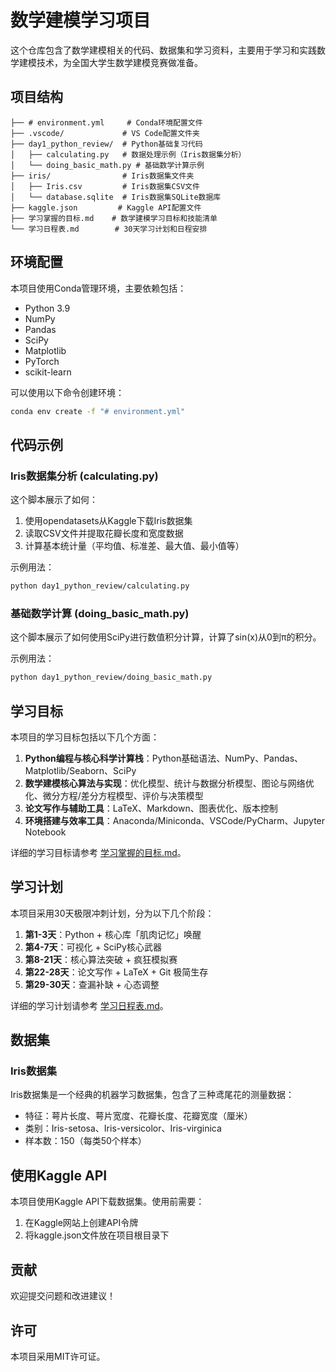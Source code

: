 # 数学建模学习项目

这个仓库包含了数学建模相关的代码、数据集和学习资料，主要用于学习和实践数学建模技术，为全国大学生数学建模竞赛做准备。

## 项目结构

```
├── # environment.yml     # Conda环境配置文件
├── .vscode/             # VS Code配置文件夹
├── day1_python_review/  # Python基础复习代码
│   ├── calculating.py   # 数据处理示例（Iris数据集分析）
│   └── doing_basic_math.py # 基础数学计算示例
├── iris/                # Iris数据集文件夹
│   ├── Iris.csv         # Iris数据集CSV文件
│   └── database.sqlite  # Iris数据集SQLite数据库
├── kaggle.json         # Kaggle API配置文件
├── 学习掌握的目标.md    # 数学建模学习目标和技能清单
└── 学习日程表.md        # 30天学习计划和日程安排
```

## 环境配置

本项目使用Conda管理环境，主要依赖包括：

- Python 3.9
- NumPy
- Pandas
- SciPy
- Matplotlib
- PyTorch
- scikit-learn

可以使用以下命令创建环境：

```bash
conda env create -f "# environment.yml"
```

## 代码示例

### Iris数据集分析 (calculating.py)

这个脚本展示了如何：

1. 使用opendatasets从Kaggle下载Iris数据集
2. 读取CSV文件并提取花瓣长度和宽度数据
3. 计算基本统计量（平均值、标准差、最大值、最小值等）

示例用法：

```bash
python day1_python_review/calculating.py
```

### 基础数学计算 (doing_basic_math.py)

这个脚本展示了如何使用SciPy进行数值积分计算，计算了sin(x)从0到π的积分。

示例用法：

```bash
python day1_python_review/doing_basic_math.py
```

## 学习目标

本项目的学习目标包括以下几个方面：

1. **Python编程与核心科学计算栈**：Python基础语法、NumPy、Pandas、Matplotlib/Seaborn、SciPy
2. **数学建模核心算法与实现**：优化模型、统计与数据分析模型、图论与网络优化、微分方程/差分方程模型、评价与决策模型
3. **论文写作与辅助工具**：LaTeX、Markdown、图表优化、版本控制
4. **环境搭建与效率工具**：Anaconda/Miniconda、VSCode/PyCharm、Jupyter Notebook

详细的学习目标请参考 [学习掌握的目标.md](./学习掌握的目标.md)。

## 学习计划

本项目采用30天极限冲刺计划，分为以下几个阶段：

1. **第1-3天**：Python + 核心库「肌肉记忆」唤醒
2. **第4-7天**：可视化 + SciPy核心武器
3. **第8-21天**：核心算法突破 + 疯狂模拟赛
4. **第22-28天**：论文写作 + LaTeX + Git 极简生存
5. **第29-30天**：查漏补缺 + 心态调整

详细的学习计划请参考 [学习日程表.md](./学习日程表.md)。

## 数据集

### Iris数据集

Iris数据集是一个经典的机器学习数据集，包含了三种鸢尾花的测量数据：

- 特征：萼片长度、萼片宽度、花瓣长度、花瓣宽度（厘米）
- 类别：Iris-setosa、Iris-versicolor、Iris-virginica
- 样本数：150（每类50个样本）

## 使用Kaggle API

本项目使用Kaggle API下载数据集。使用前需要：

1. 在Kaggle网站上创建API令牌
2. 将kaggle.json文件放在项目根目录下

## 贡献

欢迎提交问题和改进建议！

## 许可

本项目采用MIT许可证。